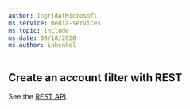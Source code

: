 ```yaml
---
author: IngridAtMicrosoft
ms.service: media-services 
ms.topic: include
ms.date: 08/18/2020
ms.author: inhenkel
---
```


## Create an account filter with REST

See the [REST API](/rest/api/media/account-filters/create-or-update).
